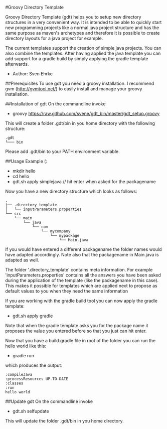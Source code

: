 #Groovy Directory Template

Groovy Directory Template (gdt) helps you to setup new directory structures in a very convenient way.
It is intended to be able to quickly start new programming projects like a normal java project structure and
has the same purpose as maven's archetypes and
therefore it is possible to create directory layouts for a java project for example.

The current templates support the creation of simple java projects. You can also combine the templates. After having
applied the java template you can add support for a gradle build by simply applying the gradle template afterwards.

* Author: Sven Ehrke


##Prerequisites
To use gdt you need a groovy installation. I recommend gvm (http://gvmtool.net/) to easily install and manage your groovy
installation.

##Installation of gdt
On the commandline invoke

* groovy https://raw.github.com/svene/gdt_bin/master/gdt_setup.groovy

This will create a folder .gdt/bin in you home directory with the following structure:

	.gdt
	└─── bin

Please add .gdt/bin to your PATH environment variable.


##Usage
Example (:

* mkdir hello
* cd hello
* gdt.sh apply simplejava       // hit enter when asked for the packagename

Now you have a new directory structure which looks as follows:

	.
	├── .directory_template
	│   └── inputParameters.properties
	└── src
    	└── main
        	└── java
            	└── com
                	└── mycompany
                    	└── mypackage
                        	└── Main.java

If you would have entered a different packagename the folder names would have adapted accordingly. Note also
that the packagename in Main.java is adapted as well.

The folder '.directory_template' contains meta information. For example 'inputParameters.properties' contains
all the answers you have been asked during the application of the template (like the packagename in this case).
This makes it possible for templates which are applied next to propose as default values to you when they need the
same information

If you are working with the gradle build tool you can now apply the gradle template:

* gdt.sh apply gradle

Note that when the gradle template asks you for the package name it proposes the value you entered before so that
you just can hit enter.

Now that you have a build.gradle file in root of the folder you can run the hello world like this:


* gradle run

which produces the output:

	:compileJava
	:processResources UP-TO-DATE
	:classes
	:run
	hello world


##Update gdt
On the commandline invoke

* gdt.sh selfupdate

This will update the folder .gdt/bin in you home directory.

